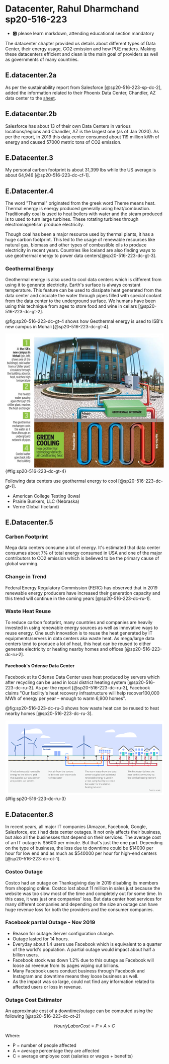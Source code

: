 # Datacenter, Rahul Dharmchand sp20-516-223

* :o2: please learn markdown, attending educational section mandatory

The datacenter chapter provided us details about different types of Data Center, their energy usage, CO2 emission and how PUE matters. Making these datacenters efficient and clean is the main goal of providers as well as governments of many countries.

## E.datacenter.2a

As per the sustainability report from Salesforce [@sp20-516-223-sp-dc-2], added the information related to their Phoenix Data Center, Chandler, AZ data center to the [sheet](https://docs.google.com/spreadsheets/d/1gh869zfjA4sVxL8-ga0af2_HLTTuOoD1IReuRSrbq4I/edit#gid=0).

## E.datacenter.2b

Salesforce has about 13 of their own Data Centers in various locations/regions and Chandler, AZ is the largest one (as of Jan 2020).
As per the report, in 2019 this data center consumed about 119 million kWh of energy and caused 57000 metric 
tons of CO2 emission.

## E.Datacenter.3

My personal carbon footprint is about 31,399 lbs while the US average is about 64,946 [@sp20-516-223-dc-cf-1].

## E.Datacenter.4

[comment]: # (last-HID-digit modulo 6 => 3%6 = 3, so I choose Thermal.)

The word "Thermal" originated from the greek word Theme means heat. 
Thermal energy is energy produced generally using heat/combustion. 
Traditionally coal is used to heat boilers with water and the steam produced is to used to turn large turbines. 
These rotating turbines through electromagnetism produce electricity. 

Though coal has been a major resource used by thermal plants, it has a huge carbon footprint. 
This led to the usage of renewable resources like natural gas, biomass and other types of combustible 
oils to produce electricity in recent years. 
Countries like Iceland are also finding ways to use geothermal energy to power data centers[@sp20-516-223-dc-gt-3]. 

### Geothermal Energy

Geothermal energy is also used to cool data centers which is different from using it to generate electricity. Earth's surface is always constant temperature. 
This feature can be used to dissipate heat generated from the data center and circulate the water through pipes
 filled with special 
coolant from the data center to the underground surface. 
We humans have been using this technique from ages to store food and wine in cellars [@sp20-516-223-dc-gt-2].

@fig:sp20-516-223-dc-gt-4 shows how Geothermal energy is used to ISB's new campus in Mohali [@sp20-516-223-dc-gt-4].

![How Geothermal energy cools data centers](images/geomethralcooling_large.jpg){#fig:sp20-516-223-dc-gt-4}  

Following data centers use geothermal energy to cool [@sp20-516-223-dc-gt-1].
* American College Testing (Iowa)
* Prairie Bunkers, LLC (Nebraska)
* Verne Global (Iceland)

## E.Datacenter.5

### Carbon Footprint

Mega data centers consume a lot of energy. It's estimated that data center consumes about 7% of total energy consumed in USA
and one of the major contributors to CO2 emission which is believed to be the primary cause of global warming. 

### Change in Trend

Federal Energy Regulatory Commission (FERC) has observed that in 2019 renewable energy producers have 
increased their generation capacity and this trend will continue in the coming years [@sp20-516-223-dc-ru-1]. 

### Waste Heat Reuse

To reduce carbon footprint, many countries and companies are heavily invested 
in using renewable energy sources as well as innovative ways to reuse energy. 
One such innovation is to reuse the heat generated by IT equipments/servers in data centers aka waste heat. 
As mega/large data centers tend to produce a lot of heat, this heat can be reused to either generate electricity or 
heating nearby homes and offices [@sp20-516-223-dc-ru-2]. 

#### Facebook's Odense Data Center

Facebook at its Odense Data Center uses heat produced by servers which after recycling can be used in 
local district heating system [@sp20-516-223-dc-ru-3]. As per the report [@sp20-516-223-dc-ru-3], Facebook claims 
"Our facility's heat recovery infrastructure will help recover100,000 MWh of energy per year – enough to warm 6,900 homes".

@fig:sp20-516-223-dc-ru-3 shows how waste heat can be reused to heat nearby homes [@sp20-516-223-dc-ru-3].

![Using waste heat to warm local community](images/fb_waste_heat_recovery_jun2019.png){#fig:sp20-516-223-dc-ru-3}

## E.Datacenter.8

In recent years, all major IT companies (Amazon, Facebook, Google, Salesforce, etc.) had data center outages. 
It not only affects their business, but also all the businesses that depend on their services. 
The average cost of an IT outage is $5600 per minute. 
But that's just the one part. Depending on the type of business, the loss due to downtime could be $14000 per hour 
for low end and as much as $540000 per hour for high-end centers [@sp20-516-223-dc-ot-1].

### Costco Outage 

Costco had an outage on Thanksgiving day in 2019 disabling its members from shopping online. 
Costco lost about 11 million in sales just because the website was too slow most of the time and completely out for some time. 
In this case, it was just one companies' loss. But data center host services for many different companies and depending on 
the size an outage can have huge revenue loss for both the providers and the consumer companies.

### Facebook partial Outage - Nov 2019

* Reason for outage: Server configuration change.
* Outage lasted for 14 hours.
* Everyday about 1.4 users use Facebook which is equivalent to a quarter of the world's population. 
A partial outage would impact about half a billion users. 
* Facebook stock was down 1.2% due to this outage as Facebook will loose ad revenue from its pages wiping out billions.
* Many Facebook users conduct business through Facebook and Instagram and downtime means they loose business as well. 
* As the impact was so large, could not find any information related to affected users or loss in revenue. 

### Outage Cost Estimator

An approximate cost of a downtime/outage can be computed using the following [@sp20-516-223-dc-ot-2] 

$$ Hourly Labor Cost = P \times A \times C $$

Where: 

* P = number of people affected 
* A = average percentage they are affected 
* C = average employee cost (salaries or wages + benefits)   


